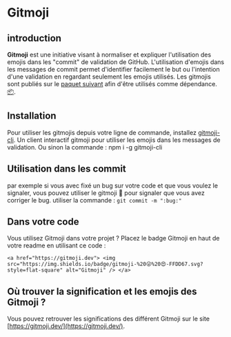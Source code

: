 <!-- un titre, le nom du projet ; -->

# Gitmoji

<!-- une description de ce que fait le plugin, sans trop entrer dans la technique ; -->

## introduction

**Gitmoji** est une initiative visant à normaliser et expliquer l'utilisation des emojis dans les "commit" de validation de GitHub.
L'utilisation d'emojis dans les messages de commit permet d'identifier facilement le but ou l'intention d'une validation en regardant seulement les emojis utilisés.
Les gitmojis sont publiés sur le [paquet suivant](https://www.npmjs.com/package/gitmojis) afin d'être utilisés comme dépendance. [📦️](https://www.npmjs.com/package/gitmojis).

<!-- Les pré-requis à l’utilisation du plugin (version de node si besoin, dépendances, etc.) -->

## Installation

Pour utiliser les gitmojis depuis votre ligne de commande, installez [gitmoji-cli](https://github.com/carloscuesta/gitmoji-cli). Un client interactif gitmoji pour utiliser les emojis dans les messages de validation.
Ou sinon la commande : npm i -g gitmoji-cli

## Utilisation dans les commit

par exemple si vous avec fixé un bug sur votre code et que vous voulez le signaler, vous pouvez utiliser le gitmoji 🐛 pour signaler que vous avez corriger le bug.
utiliser la commande : `git commit -m ":bug:"`

## Dans votre code

Vous utilisez Gitmoji dans votre projet ? Placez le badge Gitmoji en haut de votre readme en utilisant ce code :

`<a href="https://gitmoji.dev">
<img
    src="https://img.shields.io/badge/gitmoji-%20😜%20😍-FFDD67.svg?style=flat-square"
    alt="Gitmoji"
  />
</a>`

## Où trouver la signification et les emojis des Gitmoji ?

Vous pouvez retrouver les significations des différent Gitmoji sur le site [https://gitmoji.dev/](https://gitmoji.dev/).
